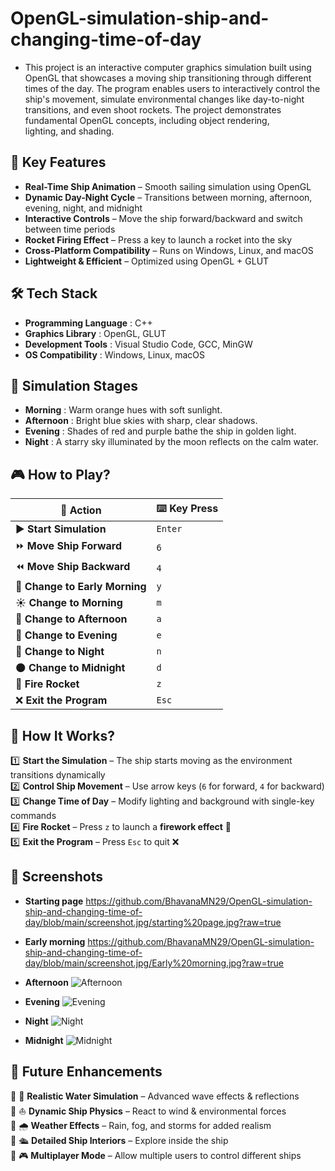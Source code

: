 # OpenGL-simulation-ship-and-changing-time-of-day
- This project is an interactive computer graphics simulation built using OpenGL that showcases a moving ship transitioning through different times of the day. The program enables users to interactively control the ship's movement, simulate environmental changes like day-to-night transitions, and even shoot rockets. The project demonstrates fundamental OpenGL concepts, including object rendering, lighting, and shading.

## 🌟 Key Features
- **Real-Time Ship Animation** – Smooth sailing simulation using OpenGL
- **Dynamic Day-Night Cycle** – Transitions between morning, afternoon, evening, night, and midnight
- **Interactive Controls** – Move the ship forward/backward and switch between time periods
- **Rocket Firing Effect** – Press a key to launch a rocket into the sky
- **Cross-Platform Compatibility** – Runs on Windows, Linux, and macOS
- **Lightweight & Efficient** – Optimized using OpenGL + GLUT

## 🛠️ Tech Stack
- **Programming Language** : C++
- **Graphics Library** : OpenGL, GLUT
- **Development Tools** : Visual Studio Code, GCC, MinGW
- **OS Compatibility** : Windows, Linux, macOS

## 🎨 Simulation Stages
- **Morning** : Warm orange hues with soft sunlight.
- **Afternoon** : Bright blue skies with sharp, clear shadows.
- **Evening** : Shades of red and purple bathe the ship in golden light.
- **Night** : A starry sky illuminated by the moon reflects on the calm water.

## 🎮 How to Play?

| 🎯 **Action**                | ⌨️ **Key Press** |
|-----------------------------|----------------|
| ▶️ **Start Simulation**       | `Enter`        |
| ⏩ **Move Ship Forward**       | `6`            |
| ⏪ **Move Ship Backward**      | `4`            |
| 🌅 **Change to Early Morning** | `y`            |
| ☀️ **Change to Morning**       | `m`            |
| 🌇 **Change to Afternoon**     | `a`            |
| 🌆 **Change to Evening**       | `e`            |
| 🌙 **Change to Night**         | `n`            |
| 🌑 **Change to Midnight**      | `d`            |
| 🚀 **Fire Rocket**            | `z`            |
| ❌ **Exit the Program**        | `Esc`          |


## 🎯 How It Works?

1️⃣ **Start the Simulation** – The ship starts moving as the environment transitions dynamically  
2️⃣ **Control Ship Movement** – Use arrow keys (`6` for forward, `4` for backward)  
3️⃣ **Change Time of Day** – Modify lighting and background with single-key commands  
4️⃣ **Fire Rocket** – Press `z` to launch a **firework effect** 🚀  
5️⃣ **Exit the Program** – Press `Esc` to quit ❌  

## 📸 Screenshots
- **Starting page**
  https://github.com/BhavanaMN29/OpenGL-simulation-ship-and-changing-time-of-day/blob/main/screenshot.jpg/starting%20page.jpg?raw=true 



- **Early morning**
  https://github.com/BhavanaMN29/OpenGL-simulation-ship-and-changing-time-of-day/blob/main/screenshot.jpg/Early%20morning.jpg?raw=true 




- **Afternoon**
  ![Afternoon](https://github.com/user-attachments/assets/113549ce-2b10-43dc-a92e-44275336e959)




- **Evening**
  ![Evening](https://github.com/user-attachments/assets/36651192-9ef4-422e-b6a6-4d42acfbcb7c)




- **Night**
  ![Night](https://github.com/user-attachments/assets/d4779781-1030-4c07-938d-1b091ee9ac35)

 


- **Midnight**
  ![Midnight](https://github.com/user-attachments/assets/a71167b8-6fc2-4522-87e0-0f4c67205ee1)




## 🚀 Future Enhancements  

🔹 🌊 **Realistic Water Simulation** – Advanced wave effects & reflections  
🔹 ⛵ **Dynamic Ship Physics** – React to wind & environmental forces  
🔹 🌧️ **Weather Effects** – Rain, fog, and storms for added realism  
🔹 🛳️ **Detailed Ship Interiors** – Explore inside the ship  
🔹 🎮 **Multiplayer Mode** – Allow multiple users to control different ships  


